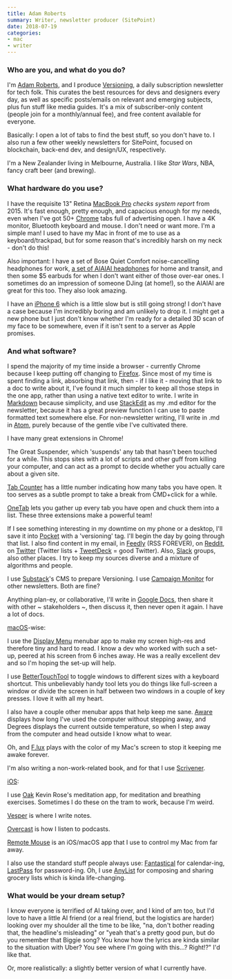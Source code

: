 ```yaml
---
title: Adam Roberts
summary: Writer, newsletter producer (SitePoint)
date: 2018-07-19
categories:
- mac
- writer
---
```


### Who are you, and what do you do?

I'm [Adam Roberts](https://twitter.com/Adam__Roberts "Adam's Twitter account."), and I produce [Versioning](https://versioning.substack.com/membership#about "Adam's tech newsletter."), a daily subscription newsletter for tech folk. This curates the best resources for devs and designers every day, as well as specific posts/emails on relevant and emerging subjects, plus fun stuff like media guides. It's a mix of subscriber-only content (people join for a monthly/annual fee), and free content available for everyone.

Basically: I open a lot of tabs to find the best stuff, so you don't have to. I also run a few other weekly newsletters for SitePoint, focused on blockchain, back-end dev, and design/UX, respectively.

I'm a New Zealander living in Melbourne, Australia. I like _Star Wars_, NBA, fancy craft beer (and brewing).

### What hardware do you use?

I have the requisite 13" Retina [MacBook Pro][macbook-pro] *checks system report* from 2015. It's fast enough, pretty enough, and capacious enough for my needs, even when I've got 50+ [Chrome][] tabs full of advertising open. I have a 4K monitor, Bluetooth keyboard and mouse. I don't need or want more. I'm a simple man! I used to have my Mac in front of me to use as a keyboard/trackpad, but for some reason that's incredibly harsh on my neck - don't do this!

Also important: I have a set of Bose Quiet Comfort noise-cancelling headphones for work, [a set of AIAIAI headphones][tma-2] for home and transit, and then some $5 earbuds for when I don't want either of those over-ear ones. I sometimes do an impression of someone DJing (at home!), so the AIAIAI are great for this too. They also look amazing.

I have an [iPhone 6][iphone-6] which is a little slow but is still going strong! I don't have a case because I'm incredibly boring and am unlikely to drop it. I might get a new phone but I just don't know whether I'm ready for a detailed 3D scan of my face to be somewhere, even if it isn't sent to a server as Apple promises.

### And what software?

I spend the majority of my time inside a browser - currently Chrome because I keep putting off changing to [Firefox][]. Since most of my time is spent finding a link, absorbing that link, then - if I like it - moving that link to a doc to write about it, I've found it much simpler to keep all those steps in the one app, rather than using a native text editor to write. I write in [Markdown][] because simplicity, and use [StackEdit][] as my .md editor for the newsletter, because it has a great preview function I can use to paste formatted text somewhere else. For non-newsletter writing, I'll write in .md in [Atom][], purely because of the gentle vibe I've cultivated there.

I have many great extensions in Chrome!

The Great Suspender, which 'suspends' any tab that hasn't been touched for a while. This stops sites with a lot of scripts and other guff from killing your computer, and can act as a prompt to decide whether you actually care about a given site.

[Tab Counter][tab-counter] has a little number indicating how many tabs you have open. It too serves as a subtle prompt to take a break from CMD+click for a while.

[OneTab][] lets you gather up every tab you have open and chuck them into a list. These three extensions make a powerful team!

If I see something interesting in my downtime on my phone or a desktop, I'll save it into [Pocket][] with a 'versioning' tag. I'll begin the day by going through that list. I also find content in my email, in [Feedly][] (RSS FOREVER), on [Reddit][], on [Twitter][] (Twitter lists + [TweetDeck][] = good Twitter). Also, [Slack][] groups, also other places. I try to keep my sources diverse and a mixture of algorithms and people.

I use [Substack][]'s CMS to prepare Versioning. I use [Campaign Monitor][campaign-monitor] for other newsletters. Both are fine?

Anything plan-ey, or collaborative, I'll write in [Google Docs][google-docs], then share it with other ~ stakeholders ~, then discuss it, then never open it again. I have a lot of docs.

[macOS][]-wise:

I use the [Display Menu][display-menu] menubar app to make my screen high-res and therefore tiny and hard to read. I know a dev who worked with such a set-up, peered at his screen from 6 inches away. He was a really excellent dev and so I'm hoping the set-up will help.

I use [BetterTouchTool][] to toggle windows to different sizes with a keyboard shortcut. This unbelievably handy tool lets you do things like full-screen a window or divide the screen in half between two windows in a couple of key presses. I love it with all my heart.

I also have a couple other menubar apps that help keep me sane. [Aware][] displays how long I've used the computer without stepping away, and Degrees displays the current outside temperature, so when I step away from the computer and head outside I know what to wear.

Oh, and [F.lux][] plays with the color of my Mac's screen to stop it keeping me awake forever.

I'm also writing a non-work-related book, and for that I use [Scrivener][]. 

[iOS][]:

I use [Oak][oak-ios] Kevin Rose's meditation app, for meditation and breathing exercises. Sometimes I do these on the tram to work, because I'm weird.

[Vesper][vesper-ios] is where I write notes.

[Overcast][overcast-ios] is how I listen to podcasts.

[Remote Mouse][remote-mouse] is an iOS/macOS app that I use to control my Mac from far away.

I also use the standard stuff people always use: [Fantastical][fantastical] for calendar-ing, [LastPass][] for password-ing. Oh, I use [AnyList][] for composing and sharing grocery lists which is kinda life-changing.

### What would be your dream setup?

I know everyone is terrified of AI taking over, and I kind of am too, but I'd love to have a little AI friend (or a real friend, but the logistics are harder) looking over my shoulder all the time to be like, "na, don't bother reading that, the headline's misleading" or "yeah that's a pretty good pun, but do you remember that Biggie song? You know how the lyrics are kinda similar to the situation with Uber? You see where I'm going with this...? Right!?" I'd like that.

Or, more realistically: a slightly better version of what I currently have.

[anylist]: http://web.archive.org/web/20230514203438/https://www.anylist.com/ "A shopping list service."
[atom]: https://github.blog/2022-06-08-sunsetting-atom/ "A text editor based on web technology."
[aware]: https://apps.apple.com/us/app/aware/id1082170746 "A Mac app for timing your computer use."
[bettertouchtool]: https://www.boastr.net/ "Mac software to add custom multi-touch gestures."
[campaign-monitor]: https://www.campaignmonitor.com/ "An email newsletter service."
[chrome]: https://www.google.com/intl/en/chrome/ "A WebKit-based browser, where each tab runs in its own thread."
[display-menu]: https://apps.apple.com/au/app/display-menu/id549083868 "A macOS menu bar app for switching screen resolutions."
[f.lux]: https://justgetflux.com/ "A tool to make the colour of your screen adapt to the current time of day."
[fantastical]: https://flexibits.com/fantastical "A calendaring app for the Mac."
[feedly]: https://feedly.com/ "A feed reader."
[firefox]: https://www.mozilla.org/en-US/firefox/new/ "A cross-platform open-source web browser."
[google-docs]: https://en.wikipedia.org/wiki/Google_Docs "A web-based office suite."
[ios]: https://www.apple.com/ios/ios-16/ "A mobile operating system."
[iphone-6]: https://en.wikipedia.org/wiki/IPhone_6 "A smartphone."
[lastpass]: https://www.lastpass.com/ "A password manager."
[macbook-pro]: https://www.apple.com/macbook-pro/ "A laptop."
[macos]: https://en.wikipedia.org/wiki/MacOS "An operating system for Mac hardware."
[markdown]: https://daringfireball.net/projects/markdown/ "An email-like format for marking up text."
[oak-ios]: https://apps.apple.com/us/app/oak-meditation-breathing/id1210209691 "A meditation app."
[onetab]: https://chrome.google.com/webstore/detail/onetab/chphlpgkkbolifaimnlloiipkdnihall "A Chrome extension for taking open tabs and putting them in a list."
[overcast-ios]: https://apps.apple.com/us/app/overcast-podcast-player/id888422857 "A podcast app."
[pocket]: https://getpocket.com/en/ "A service for storing links to look at later on."
[reddit]: https://www.reddit.com/?rdt=46296 "A messageboard service."
[remote-mouse]: http://web.archive.org/web/20221213181052/https://www.remotemouse.net/ "Software to use your iPhone as a mouse for your Mac."
[scrivener]: http://www.literatureandlatte.com/scrivener.php "A Mac text editor aimed at writers."
[slack]: https://slack.com/intl/ja-jp/ "A collaboration service."
[stackedit]: https://stackedit.io/ "A browser-based Markdown editor."
[substack]: https://substack.com/ "A paid newsletter service."
[tab-counter]: http://web.archive.org/web/20210621141933/https://chrome.google.com/webstore/detail/tab-counter/feeoiklfggbaibpdhkkngbpkppdmcjal?hl=en "A Chrome extension that shows how many tabs you have open."
[tma-2]: https://aiaiai.audio/headphones/tma-2 "Modular headphones."
[tweetdeck]: https://about.twitter.com/en/products/tweetdeck "A multi-column Twitter client."
[twitter]: http://web.archive.org/web/20230525035323/https://twitter.com/ "An online micro-blogging platform."
[vesper-ios]: https://apps.apple.com/au/app/vesper/id655895325 "A note-taking app."
